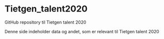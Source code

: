 # Tietgen_talent2020
GitHub repository til Tietgen talent 2020

Denne side indeholder data og andet, som er relevant til Tietgen talent 2020
